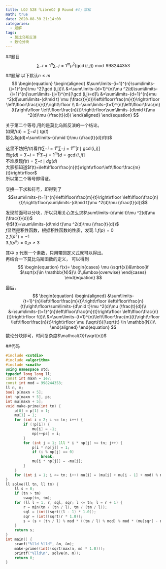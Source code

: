 ```yaml
---
title: LOJ 528「LibreOJ β Round #4」求和
math: true
date: 2020-08-30 21:14:00
categories: 
  - 题解
tags: 
  - 莫比乌斯反演
  - 数论分块
---
```



##题目
$$\sum\limits-{i=1}^{n}\sum\limits-{j=1}^{m}\mu ^2(\gcd (i,j))\bmod 998244353$$  
<!--more-->
##题解
以下默认$n\leq m$
$$
\begin{equation}
\begin{aligned}
&\sum\limits-{i=1}^{n}\sum\limits-{j=1}^{m}\mu ^2(\gcd (i,j))\\
&=\sum\limits-{d=1}^{n}\mu ^2(d)\sum\limits-{i=1}^{n}\sum\limits-{j=1}^{m}[\gcd (i,j)=d]\\
&=\sum\limits-{d=1}^{n}\mu ^2(d)\sum\limits-{d\mid t} \mu (\frac{t}{d})\left\lfloor\frac{m}{t}\right\rfloor \left\lfloor\frac{n}{t}\right\rfloor \\
&=\sum\limits-{t=1}^{n}\left\lfloor\frac{m}{t}\right\rfloor \left\lfloor\frac{n}{t}\right\rfloor\sum\limits-{d\mid t}\mu ^2(d)\mu (\frac{t}{d})
\end{aligned}
\end{equation}
$$

关于第二个等号,用的是莫比乌斯反演的一个结论。  
如果$f(d)=\sum\limits-{d\mid t}g(t)$  
那么$g(d)=\sum\limits-{d\mid t}\mu (\frac{t}{d})f(t)$  

这里不妨把$f(t)$看作$\sum\limits-{i=1}^{n}\sum\limits-{j=1}^{m}[t\mid \gcd (i,j)]$  
而$g(d)=\sum\limits-{i=1}^{n}\sum\limits-{j=1}^{m}[d=\gcd (i,j)]$  
不难发现$f(t)=\sum\limits-{t\mid d}g(d)$  
大家都知道$f(t)=\left\lfloor\frac{n}{t}\right\rfloor\left\lfloor\frac{m}{t}\right\rfloor$  
所以第二个等号即得证。  

交换一下求和符号，即得到了$$\sum\limits-{t=1}^{n}\left\lfloor\frac{m}{t}\right\rfloor \left\lfloor\frac{n}{t}\right\rfloor\sum\limits-{d\mid t}\mu ^2(d)\mu (\frac{t}{d})$$  

发现前面可以分块，所以只用关心怎么求$\sum\limits-{d\mid t}\mu ^2(d)\mu (\frac{t}{d})$  
令$f(t)=\sum\limits-{d\mid t}\mu ^2(d)\mu (\frac{t}{d})$  
$f$显然是积性函数，根据积性函数的性质，发现
1.$f(p)=0$  
2.$f(p^2)=-1$  
3.$f(p^k)=0$,$p\geq 3$  

其中 p 代表一个素数，只用带回定义式就可以得出。  
再结合一下莫比乌斯函数的定义， 可以得到
$$
\begin{equation}
    f(x)=
   \begin{cases}
   \mu (\sqrt{x})&\mbox{if $\sqrt{x}\in \mathbb{N}$}\\
   0\,&\mbox{overwise}
   \end{cases}
\end{equation}
$$  

最后， 
$$
\begin{equation}
\begin{aligned}
&\sum\limits-{t=1}^{n}\left\lfloor\frac{m}{t}\right\rfloor \left\lfloor\frac{n}{t}\right\rfloor\sum\limits-{d\mid t}\mu ^2(d)\mu (\frac{t}{d})\\
&=\sum\limits-{t=1}^{n}\left\lfloor\frac{m}{t}\right\rfloor \left\lfloor\frac{n}{t}\right\rfloor f(t)\\
&=\sum\limits-{t=1}^{n}\left\lfloor\frac{m}{t}\right\rfloor \left\lfloor\frac{n}{t}\right\rfloor \mu (\sqrt{t})[\sqrt{t} \in \mathbb{N}]\\
\end{aligned}
\end{equation}
$$
数论分块即可，时间复杂度$\mathcal{O}(\sqrt{n})$

##代码
```cpp
#include <cstdio>
#include <algorithm>
#include <cmath>
using namespace std;
typedef long long ll;
const int maxn = 1e7;
const int mod = 998244353;
ll n, m;
bool p[maxn + 5];
int np[maxn + 5], ps;
int mu[maxn + 5];
void make-prime(int tn) {
    p[0] = p[1] = 1;
    mu[1] = 1;
    for (int i = 2; i <= tn; i++) {
        if (!p[i]) {
            mu[i] = -1;
            np[++ps] = i;
        }
        for (int j = 1; 1ll * i * np[j] <= tn; j++) {
            p[i * np[j]] = 1;
            if (i % np[j] == 0)
                break;
            mu[i * np[j]] = -mu[i];
        }
    }
    for (int i = 1; i <= tn; i++) mu[i] = (mu[i] + mu[i - 1] + mod) % mod;
}
ll solve(ll tn, ll tm) {
    ll s = 0;
    if (tn > tm)
        swap(tn, tm);
    for (ll l = 1, r, sql, sqr; l <= tn; l = r + 1) {
        r = min(tn / (tn / l), tm / (tm / l));
        sql = (int)(sqrt((l - 1) * 1.0));
        sqr = (int)(sqrt(r * 1.0));
        s = (s + (tn / l) % mod * ((tm / l) % mod) % mod * (mu[sqr] - mu[sql] + mod) % mod) % mod;
    }
    return s;
}
int main() {
    scanf("%lld %lld", &n, &m);
    make-prime((int)(sqrt(max(n, m) * 1.0)));
    printf("%lld\n", solve(n, m));
    return 0;
}
```